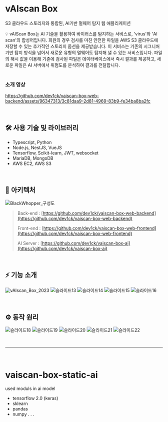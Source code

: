 # vAIscan Box

S3 클라우드 스토리지와 통합된, AI기반 멀웨어 탐지 웹 애플리케이션

<aside>
💡 vAIScan Box는 AI 기술을 활용하여 바이러스를 탐지하는 서비스로, 'virus'와 'AI scan'의 합성어입니다. 회원의 경우 검사를 마친 안전한 파일을 AWS S3 클라우드에 저장할 수 있는 추가적인 스토리지 옵션을 제공받습니다. 이 서비스는 기존의 시그니처 기반 탐지 방식을 넘어서 새로운 유형의 멀웨어도 탐지해 낼 수 있는 서비스입니다. 파일의 해시 값을 이용해 기존에 검사된 파일은 데이터베이스에서 즉시 결과를 제공하고, 새로운 파일은 AI 서버에서 위험도를 분석하여 결과를 전달합니다.
</aside>

<br/>

### 소개 영상

https://github.com/dev1ck/vaiscan-box-web-backend/assets/96347313/3c81daa9-2d81-4969-83b9-fe34ba8ba2fc

<br/>

## 🛠️ 사용 기술 및 라이브러리

- Typescript, Python
- Node.js, NestJS, VueJS
- Tensorflow, Scikit-learn, JWT, websocket
- MariaDB, MongoDB
- AWS EC2, AWS S3

<br/>

## 🔗 아키텍처

![BlackWhopper_구성도](https://github.com/dev1ck/vaiscan-box-web-backend/assets/96347313/8b7f65e6-2f0d-4b0f-89de-37a345632bbd)

> Back-end : [https://github.com/dev1ck/vaiscan-box-web-backend](https://github.com/dev1ck/vaiscan-box-web-backend)
>
> Front-end : [https://github.com/dev1ck/vaiscan-box-web-frontend](https://github.com/dev1ck/vaiscan-box-web-frontend)
>
> AI Server : [https://github.com/dev1ck/vaiscan-box-ai](https://github.com/dev1ck/vaiscan-box-ai)

<br/>

## ⚡ 기능 소개

![vAIscan_Box_2023](https://github.com/dev1ck/vaiscan-box-web-backend/assets/96347313/36b5e89f-27e5-4159-b198-4937c8af3297)
![슬라이드13](https://github.com/dev1ck/vaiscan-box-web-backend/assets/96347313/d16be9ca-d0df-4073-971b-5accb9a008ad)
![슬라이드14](https://github.com/dev1ck/vaiscan-box-web-backend/assets/96347313/ee546839-1c27-4f3d-8d0e-ad62e45ec3a9)
![슬라이드15](https://github.com/dev1ck/vaiscan-box-web-backend/assets/96347313/f15942ba-0e39-48ba-99d0-c0871e44daa5)
![슬라이드16](https://github.com/dev1ck/vaiscan-box-web-backend/assets/96347313/7d00d622-eabb-4047-a273-0c153cd19eab)

<br/>

## ⚙️ 동작 원리

![슬라이드18](https://github.com/dev1ck/vaiscan-box-web-backend/assets/96347313/ba99ea1c-4235-41d1-a4fe-6b87821e70c0)
![슬라이드19](https://github.com/dev1ck/vaiscan-box-web-backend/assets/96347313/97832761-3e41-4a0e-8a86-7d869877fee2)
![슬라이드20](https://github.com/dev1ck/vaiscan-box-web-backend/assets/96347313/fb09629c-b096-478a-8fda-9a7124e6fb10)
![슬라이드21](https://github.com/dev1ck/vaiscan-box-web-backend/assets/96347313/86463110-15ea-47b0-b481-e7dfab51a0c1)
![슬라이드22](https://github.com/dev1ck/vaiscan-box-web-backend/assets/96347313/88f0b0f8-c66d-41ab-9b4d-8c59e63f4e23)

<br/>

---

<br/>

# vaiscan-box-static-ai

used moduls in ai model

- tensorflow 2.0 (keras)
- sklearn
- pandas
- numpy
  .
  .
  .
